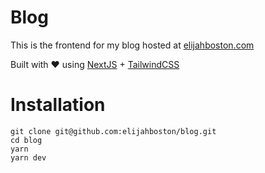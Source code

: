 # Blog

This is the frontend for my blog hosted at [elijahboston.com](http://www.elijahboston.com)

Built with ❤️ using [NextJS](http://nextjs.org) + [TailwindCSS](https://tailwindcss.com/)

# Installation

```
git clone git@github.com:elijahboston/blog.git
cd blog
yarn
yarn dev
```
